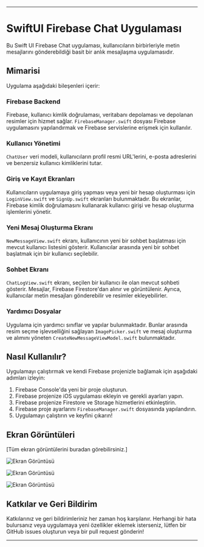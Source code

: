 ***
# SwiftUI Firebase Chat Uygulaması

Bu Swift UI Firebase Chat uygulaması, kullanıcıların birbirleriyle metin mesajlarını gönderebildiği basit bir anlık mesajlaşma uygulamasıdır.

## Mimarisi

Uygulama aşağıdaki bileşenleri içerir:

### Firebase Backend

Firebase, kullanıcı kimlik doğrulaması, veritabanı depolaması ve depolanan resimler için hizmet sağlar. `FirebaseManager.swift` dosyası Firebase uygulamasını yapılandırmak ve Firebase servislerine erişmek için kullanılır.

### Kullanıcı Yönetimi

`ChatUser` veri modeli, kullanıcıların profil resmi URL'lerini, e-posta adreslerini ve benzersiz kullanıcı kimliklerini tutar.

### Giriş ve Kayıt Ekranları

Kullanıcıların uygulamaya giriş yapması veya yeni bir hesap oluşturması için `LoginView.swift` ve `SignUp.swift` ekranları bulunmaktadır. Bu ekranlar, Firebase kimlik doğrulamasını kullanarak kullanıcı girişi ve hesap oluşturma işlemlerini yönetir.

### Yeni Mesaj Oluşturma Ekranı

`NewMessageView.swift` ekranı, kullanıcının yeni bir sohbet başlatması için mevcut kullanıcı listesini gösterir. Kullanıcılar arasında yeni bir sohbet başlatmak için bir kullanıcı seçilebilir.

### Sohbet Ekranı

`ChatLogView.swift` ekranı, seçilen bir kullanıcı ile olan mevcut sohbeti gösterir. Mesajlar, Firebase Firestore'dan alınır ve görüntülenir. Ayrıca, kullanıcılar metin mesajları gönderebilir ve resimler ekleyebilirler.

### Yardımcı Dosyalar

Uygulama için yardımcı sınıflar ve yapılar bulunmaktadır. Bunlar arasında resim seçme işlevselliğini sağlayan `ImagePicker.swift` ve mesaj oluşturma ve alımını yöneten `CreateNewMessageViewModel.swift` bulunmaktadır.

## Nasıl Kullanılır?

Uygulamayı çalıştırmak ve kendi Firebase projenizle bağlamak için aşağıdaki adımları izleyin:

1. Firebase Console'da yeni bir proje oluşturun.
2. Firebase projenize iOS uygulaması ekleyin ve gerekli ayarları yapın.
3. Firebase projenize Firestore ve Storage hizmetlerini etkinleştirin.
4. Firebase proje ayarlarını `FirebaseManager.swift` dosyasında yapılandırın.
5. Uygulamayı çalıştırın ve keyfini çıkarın!

## Ekran Görüntüleri

[Tüm ekran görüntülerini buradan görebilirsiniz.]

![Ekran Görüntüsü](https://raw.githubusercontent.com/doguner1/GitImageData/main/Ekran%20Resmi%202024-05-24%2006.09.20.png)

![Ekran Görüntüsü](https://github.com/doguner1/GitImageData/blob/main/Ekran%20Resmi%202024-05-24%2006.19.16.png?raw=true)

![Ekran Görüntüsü](https://github.com/doguner1/GitImageData/blob/ae98974ae4138fd9c11c77b1072b89c376bbf222/Ekran%20Resmi%202024-05-24%2006.20.50.png?raw=true)






## Katkılar ve Geri Bildirim

Katkılarınız ve geri bildirimleriniz her zaman hoş karşılanır. Herhangi bir hata bulursanız veya uygulamaya yeni özellikler eklemek isterseniz, lütfen bir GitHub issues oluşturun veya bir pull request gönderin!

*** 
